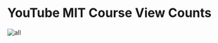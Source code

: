 # YouTube MIT Course View Counts

![all](https://raw.githubusercontent.com/jagrajs/view-counts/master/all.png)



